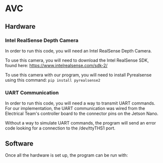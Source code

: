 # AVC
## Hardware
### Intel RealSense Depth Camera
In order to run this code, you will need an Intel RealSense Depth Camera. 

To use this camera, you will need to download the Intel RealSense SDK, found here: https://www.intelrealsense.com/sdk-2/

To use this camera with our program, you will need to install Pyrealsense using this command: ` pip install pyrealsense2 `

### UART Communication 
In order to run this code, you will need a way to transmit UART commands. For our implementation, the UART communication was wired from the Electrical Team's controller board to the connector pins on the Jetson Nano.  

Without a way to simulate UART commands, the program will send an error code looking for a connection to the /dev/ttyTHS1 port. 

## Software 
Once all the hardware is set up, the program can be run with: 
